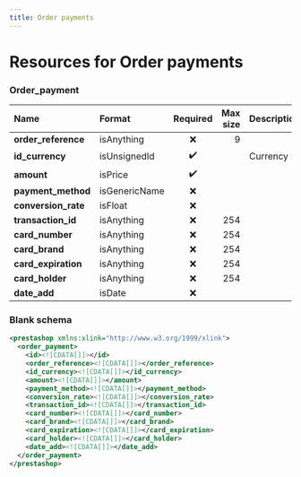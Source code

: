 ```yaml
---
title: Order payments
---
```


# Resources for Order payments

### Order_payment

|        Name         |    Format     | Required | Max size | Description |
| :------------------ | :------------ | :------: | -------: | :---------- |
| **order_reference** | isAnything    | ❌        | 9        |             |
| **id_currency**     | isUnsignedId  | ✔️       |          | Currency ID |
| **amount**          | isPrice       | ✔️       |          |             |
| **payment_method**  | isGenericName | ❌        |          |             |
| **conversion_rate** | isFloat       | ❌        |          |             |
| **transaction_id**  | isAnything    | ❌        | 254      |             |
| **card_number**     | isAnything    | ❌        | 254      |             |
| **card_brand**      | isAnything    | ❌        | 254      |             |
| **card_expiration** | isAnything    | ❌        | 254      |             |
| **card_holder**     | isAnything    | ❌        | 254      |             |
| **date_add**        | isDate        | ❌        |          |             |


### Blank schema

```xml
<prestashop xmlns:xlink="http://www.w3.org/1999/xlink">
  <order_payment>
    <id><![CDATA[]]></id>
    <order_reference><![CDATA[]]></order_reference>
    <id_currency><![CDATA[]]></id_currency>
    <amount><![CDATA[]]></amount>
    <payment_method><![CDATA[]]></payment_method>
    <conversion_rate><![CDATA[]]></conversion_rate>
    <transaction_id><![CDATA[]]></transaction_id>
    <card_number><![CDATA[]]></card_number>
    <card_brand><![CDATA[]]></card_brand>
    <card_expiration><![CDATA[]]></card_expiration>
    <card_holder><![CDATA[]]></card_holder>
    <date_add><![CDATA[]]></date_add>
  </order_payment>
</prestashop>
```

